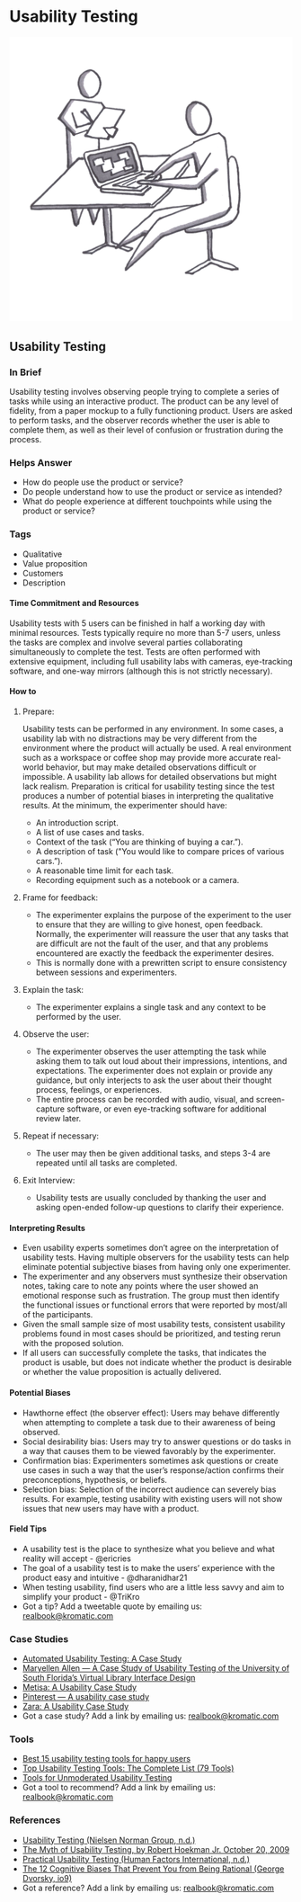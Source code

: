 # Usability Testing

![](../.gitbook/assets/illustration-usability-testing-real-startup-book.png)

## Usability Testing

### In Brief

Usability testing involves observing people trying to complete a series of tasks while using an interactive product. The product can be any level of fidelity, from a paper mockup to a fully functioning product. Users are asked to perform tasks, and the observer records whether the user is able to complete them, as well as their level of confusion or frustration during the process.

### Helps Answer

* How do people use the product or service?
* Do people understand how to use the product or service as intended?
* What do people experience at different touchpoints while using the product or service?

### Tags

* Qualitative
* Value proposition
* Customers
* Description

#### Time Commitment and Resources

Usability tests with 5 users can be finished in half a working day with minimal resources. Tests typically require no more than 5-7 users, unless the tasks are complex and involve several parties collaborating simultaneously to complete the test. Tests are often performed with extensive equipment, including full usability labs with cameras, eye-tracking software, and one-way mirrors \(although this is not strictly necessary\).

#### How to

1. Prepare: 

   Usability tests can be performed in any environment. In some cases, a usability lab with no distractions may be very different from the environment where the product will actually be used. A real environment such as a workspace or coffee shop may provide more accurate real-world behavior, but may make detailed observations difficult or impossible. A usability lab allows for detailed observations but might lack realism. Preparation is critical for usability testing since the test produces a number of potential biases in interpreting the qualitative results. At the minimum, the experimenter should have:

   * An introduction script.
   * A list of use cases and tasks.
   * Context of the task \(“You are thinking of buying a car.”\).
   * A description of task \("You would like to compare prices of various cars.”\).
   * A reasonable time limit for each task.
   * Recording equipment such as a notebook or a camera.

2. Frame for feedback:
   * The experimenter explains the purpose of the experiment to the user to ensure that they are willing to give honest, open feedback. Normally, the experimenter will reassure the user that any tasks that are difficult are not the fault of the user, and that any problems encountered are exactly the feedback the experimenter desires.
   * This is normally done with a prewritten script to ensure consistency between sessions and experimenters.
3. Explain the task:
   * The experimenter explains a single task and any context to be performed by the user. 
4. Observe the user:
   * The experimenter observes the user attempting the task while asking them to talk out loud about their impressions, intentions, and expectations. The experimenter does not explain or provide any guidance, but only interjects to ask the user about their thought process, feelings, or experiences.
   * The entire process can be recorded with audio, visual, and screen-capture software, or even eye-tracking software for additional review later.
5. Repeat if necessary:
   * The user may then be given additional tasks, and steps 3-4 are repeated until all tasks are completed.
6. Exit Interview:
   * Usability tests are usually concluded by thanking the user and asking open-ended follow-up questions to clarify their experience.

#### Interpreting Results

* Even usability experts sometimes don’t agree on the interpretation of usability tests. Having multiple observers for the usability tests can help eliminate potential subjective biases from having only one experimenter.
* The experimenter and any observers must synthesize their observation notes, taking care to note any points where the user showed an emotional response such as frustration. The group must then identify the functional issues or functional errors that were reported by most/all of the participants.
* Given the small sample size of most usability tests, consistent usability problems found in most cases should be prioritized, and testing rerun with the proposed solution.
* If all users can successfully complete the tasks, that indicates the product is usable, but does not indicate whether the product is desirable or whether the value proposition is actually delivered.

#### Potential Biases

* Hawthorne effect \(the observer effect\): Users may behave differently when attempting to complete a task due to their awareness of being observed.
* Social desirability bias: Users may try to answer questions or do tasks in a way that causes them to be viewed favorably by the experimenter.
* Confirmation bias: Experimenters sometimes ask questions or create use cases in such a way that the user’s response/action confirms their preconceptions, hypothesis, or beliefs. 
* Selection bias: Selection of the incorrect audience can severely bias results. For example, testing usability with existing users will not show issues that new users may have with a product.

#### Field Tips

* A usability test is the place to synthesize what you believe and what reality will accept - @ericries 
* The goal of a usability test is to make the users’ experience with the product easy and intuitive - @dharanidhar21
* When testing usability, find users who are a little less savvy and aim to simplify your product - @TriKro
* Got a tip? Add a tweetable quote by emailing us: [realbook@kromatic.com](mailto:realbook@kromatic.com)

### Case Studies

* [Automated Usability Testing: A Case Study](https://uxpamagazine.org/automated_usability_testing/)
* [Maryellen Allen — A Case Study of Usability Testing of the University of South Florida’s Virtual Library Interface Design](http://www.geocities.ws/scienceofinformation_dc/Documentos/OnlineInformation/p40.pdf)
* [Metisa: A Usability Case Study](https://blog.prototypr.io/metisa-a-usability-case-study-a16658c26258)
* [Pinterest — A usability case study](https://blog.prototypr.io/pinterest-a-usability-case-study-8d0d7025035a)
* [Zara: A Usability Case Study](https://uxdesign.cc/zara-a-usability-case-study-981b7ca93db8)
* Got a case study? Add a link by emailing us: [realbook@kromatic.com](mailto:realbook@kromatic.com) 

### Tools

* [Best 15 usability testing tools for happy users](https://www.justinmind.com/blog/usability-testing-tools/)
* [Top Usability Testing Tools: The Complete List \(79 Tools\)](https://thegood.com/guide/usability-testing-tools/)
* [Tools for Unmoderated Usability Testing](https://www.nngroup.com/articles/unmoderated-user-testing-tools/)
* Got a tool to recommend? Add a link by emailing us: [realbook@kromatic.com](mailto:realbook@kromatic.com)

### References

* [Usability Testing \(Nielsen Norman Group, n.d.\)](https://www.nngroup.com/courses/usability-testing/)
* [The Myth of Usability Testing, by Robert Hoekman Jr. October 20, 2009](https://alistapart.com/article/the-myth-of-usability-testing)
* [Practical Usability Testing \(Human Factors International, n.d.\)](http://www.humanfactors.com/training/practical_usability_testing.asp)
* [The 12 Cognitive Biases That Prevent You from Being Rational \(George Dvorsky, io9\)](http://io9.gizmodo.com/5974468/the-most-common-cognitive-biases-that-prevent-you-from-being-rational)
* Got a reference? Add a link by emailing us: [realbook@kromatic.com](mailto:realbook@kromatic.com)

